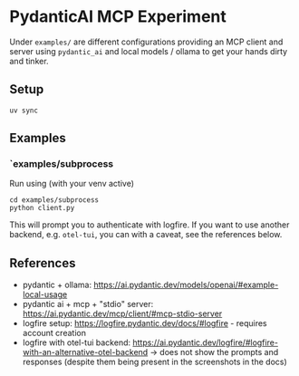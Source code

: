 # PydanticAI MCP Experiment

Under `examples/` are different configurations providing an MCP client and server using `pydantic_ai` and local models / ollama to get your hands dirty and tinker.

## Setup

    uv sync

## Examples

### `examples/subprocess

Run using (with your venv active)

    cd examples/subprocess
    python client.py

This will prompt you to authenticate with logfire. If you want to use another backend, e.g. `otel-tui`, you can with a caveat, see the references below.



## References

* pydantic + ollama: https://ai.pydantic.dev/models/openai/#example-local-usage
* pydantic ai + mcp + "stdio" server: https://ai.pydantic.dev/mcp/client/#mcp-stdio-server
* logfire setup: https://logfire.pydantic.dev/docs/#logfire - requires account creation
* logfire with otel-tui backend: https://ai.pydantic.dev/logfire/#logfire-with-an-alternative-otel-backend -> does not show the prompts and responses (despite them being present in the screenshots in the docs)
